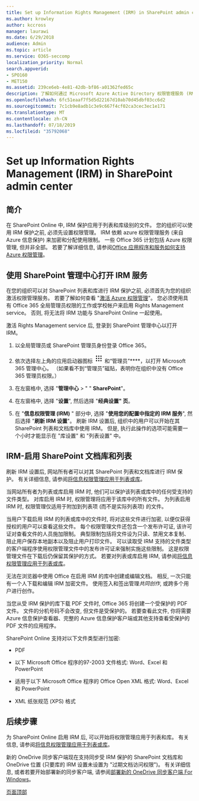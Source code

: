 ```yaml
---
title: Set up Information Rights Management (IRM) in SharePoint admin center
ms.author: krowley
author: kccross
manager: laurawi
ms.date: 6/29/2018
audience: Admin
ms.topic: article
ms.service: O365-seccomp
localization_priority: Normal
search.appverid:
- SPO160
- MET150
ms.assetid: 239ce6eb-4e81-42db-bf86-a01362fed65c
description: 了解如何通过 Microsoft Azure Active Directory 权限管理服务 (RMS) 使用 SharePoint Online IRM 来保护 SharePoint 列表和文档库。
ms.openlocfilehash: 6fc51eaaf7f5d5d22167d10ab70d45dbf03cc6d2
ms.sourcegitcommit: 7c1cb9e8adb1c3e9c667f4cf02ca3cec3ec1e171
ms.translationtype: MT
ms.contentlocale: zh-CN
ms.lasthandoff: 07/18/2019
ms.locfileid: "35792068"
---
```

# <a name="set-up-information-rights-management-irm-in-sharepoint-admin-center"></a>Set up Information Rights Management (IRM) in SharePoint admin center

## <a name="introduction"></a>简介

在 SharePoint Online 中, IRM 保护应用于列表和库级别的文件。 您的组织可以使用 IRM 保护之前, 必须先设置权限管理。 IRM 依赖 azure 权限管理服务 (来自 Azure 信息保护) 来加密和分配使用限制。 一些 Office 365 计划包括 Azure 权限管理, 但并非全部。 若要了解详细信息, 请参阅[Office 应用程序和服务如何支持 Azure 权限管理](https://docs.microsoft.com/azure/information-protection/understand-explore/office-apps-services-support)。
  
## <a name="turn-on-irm-service-using-sharepoint-admin-center"></a>使用 SharePoint 管理中心打开 IRM 服务

在您的组织可以对 SharePoint 列表和库进行 IRM 保护之前, 必须首先为您的组织激活权限管理服务。 若要了解如何查看 "[激活 Azure 权限管理](https://docs.microsoft.com/information-protection/deploy-use/activate-service)"。 您必须使用具有 Office 365 全局管理员权限的工作或学校帐户来启用 Rights Management service。 否则, 将无法将 IRM 功能与 SharePoint Online 一起使用。
  
激活 Rights Management service 后, 登录到 SharePoint 管理中心以打开 IRM。
  
1. 以全局管理员或 SharePoint 管理员身份登录 Office 365。
    
2. 依次选择左上角的应用启动器图标 ![Office 365 中的应用启动器图标](media/e5aee650-c566-4100-aaad-4cc2355d909f.png) 和“管理员”****，以打开 Microsoft 365 管理中心。 （如果看不到“管理员”磁贴，表明你在组织中没有 Office 365 管理员权限。） 
    
3. 在左窗格中, 选择 "**管理中心** \> " " **SharePoint**"。
    
4. 在左窗格中, 选择 "**设置**", 然后选择 "**经典设置" 页**。
    
5. 在 "**信息权限管理 (IRM)** " 部分中, 选择 "**使用您的配置中指定的 IRM 服务**", 然后选择 "**刷新 IRM 设置**"。 刷新 IRM 设置后, 组织中的用户可以开始在其 SharePoint 列表和文档库中使用 IRM。 但是, 执行此操作的选项可能需要一个小时才能显示在 "库设置" 和 "列表设置" 中。
    
## <a name="irm-enable-sharepoint-document-libraries-and-lists"></a>IRM-启用 SharePoint 文档库和列表
<a name="__toc220831191"> </a>

刷新 IRM 设置后, 网站所有者可以对其 SharePoint 列表和文档库进行 IRM 保护。 有关详细信息, 请参阅[将信息权限管理应用于列表或库](apply-irm-to-a-list-or-library.md)。
  
当网站所有者为列表或库启用 IRM 时, 他们可以保护该列表或库中的任何受支持的文件类型。 对库启用 IRM 时, 权限管理将应用于该库中的所有文件。 为列表启用 IRM 时, 权限管理仅适用于附加到列表项 (而不是实际列表项) 的文件。
  
当用户下载启用 IRM 的列表或库中的文件时, 将对这些文件进行加密, 以便仅获得授权的用户可以查看这些文件。 每个权限管理文件还包含一个发布许可证, 该许可证对查看文件的人员施加限制。 典型限制包括将文件设为只读、禁用文本复制、阻止用户保存本地副本以及阻止用户打印文件。 可以读取受 IRM 支持的文件类型的客户端程序使用权限管理文件中的发布许可证来强制实施这些限制。 这是权限管理文件在下载后仍保留其保护的方式。 若要对列表或库启用 IRM, 请参阅[将信息权限管理应用于列表或库](apply-irm-to-a-list-or-library.md)。
  
无法在浏览器中使用 Office 在启用 IRM 的库中创建或编辑文档。 相反, 一次只能有一个人下载和编辑 IRM 加密文件。 使用签入和签出管理*共同创作*, 或跨多个用户进行创作。 
  
当您从受 IRM 保护的库下载 PDF 文件时, Office 365 将创建一个受保护的 PDF 文件。 文件的分机号码不会改变, 但文件是受保护的。 若要查看此文件, 你将需要 Azure 信息保护查看器、完整的 Azure 信息保护客户端或其他支持查看受保护的 PDF 文件的应用程序。 
  
SharePoint Online 支持对以下文件类型进行加密:
  
- PDF
    
- 以下 Microsoft Office 程序的97-2003 文件格式: Word、Excel 和 PowerPoint
    
- 适用于以下 Microsoft Office 程序的 Office Open XML 格式: Word、Excel 和 PowerPoint
    
- XML 纸张规范 (XPS) 格式
    
## <a name="next-steps"></a>后续步骤
<a name="__toc220831191"> </a>

为 SharePoint Online 启用 IRM 后, 可以开始将权限管理应用于列表和库。 有关信息, 请参阅[将信息权限管理应用于列表或库](apply-irm-to-a-list-or-library.md)。
  
新的 OneDrive 同步客户端现在支持同步受 IRM 保护的 SharePoint 文档库和 OneDrive 位置 (只要库的 IRM 设置未设置为 "过期文档访问权限")。 有关详细信息, 或者若要开始部署新的同步客户端, 请参阅[部署新的 OneDrive 同步客户端 For Windows](https://support.office.com/article/3f3a511c-30c6-404a-98bf-76f95c519668)。
  
[页面顶部](#introduction)  

